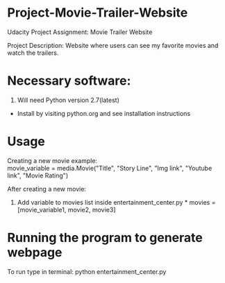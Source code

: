 # Project-Movie-Trailer-Website
Udacity Project Assignment: Movie Trailer Website

  Project Description: Website where users can see my favorite movies and watch the trailers.

# Necessary software: <br>
1. Will need Python version 2.7(latest) <br>
  * Install by visiting python.org and see installation instructions

# Usage
Creating a new movie example: <br>
  movie_variable = media.Movie("Title",
                            "Story Line",
                            "Img link",
                            "Youtube link",
                            "Movie Rating")
                            
After creating a new movie: <br>
  1. Add variable to movies list inside entertainment_center.py
    * movies = [movie_variable1, movie2, movie3]
  
# Running the program to generate webpage
To run type in terminal: python entertainment_center.py
